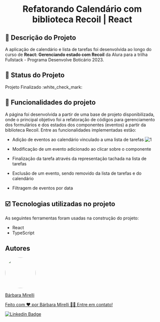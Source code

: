 <h1 align="center"> Refatorando Calendário com biblioteca Recoil | React</h1>

## :pencil: Descrição do Projeto
A aplicação de calendário e lista de tarefas foi desenvolvida ao longo do curso de <b>React: Gerenciando estado com Recoil</b> da Alura para a trilha Fullstack - Programa Desenvolve Boticário 2023.<br>

## :pushpin: Status do Projeto
<p>Projeto Finalizado :white_check_mark:</p>


## :hammer: Funcionalidades do projeto
A página foi desenvolvida a partir de uma base de projeto disponibilizada, onde o principal objetivo foi a refatoração de códigos para gerenciamento dos formulários e dos estados dos componentes (eventos) a partir da biblioteca Recoil. Entre as funcionalidades implementadas estão: <br>
- Adição de eventos ao calendário vinculado a uma lista de tarefas
  ![1](https://github.com/barbaramir/desenvolve_calendario/assets/101302079/e67599ad-fc5f-4e9b-813a-d6ed62ebfadd)

- Modificação de um evento adicionado ao clicar sobre o componente
- Finalização da tarefa através da representação tachada na lista de tarefas
- Exclusão de um evento, sendo removido da lista de tarefas e do calendário
- Filtragem de eventos por data

## :ballot_box_with_check: Tecnologias utilizadas no projeto

As seguintes ferramentas foram usadas na construção do projeto:

- React
- TypeScript 

## Autores
<a href="https://github.com/barbaramir">
 <img style="border-radius: 50%;" src="https://avatars.githubusercontent.com/u/101302079?s=400&u=d13ec9e6994cd183223e15caeb5599afe49b9093&v=4" width="100px;" alt=""/>
 <br/>
   <p>Bárbara Mirelli</p>

   <p>Feito com ❤️ por Bárbara Mirelli 👋🏽 Entre em contato!</p>

[![Linkedin Badge](https://img.shields.io/badge/-Barbara-blue?style=flat-square&logo=Linkedin&logoColor=white&link=https://www.linkedin.com/in/barbara-mirelli/)](https://www.linkedin.com/in/barbara-mirelli/) 

